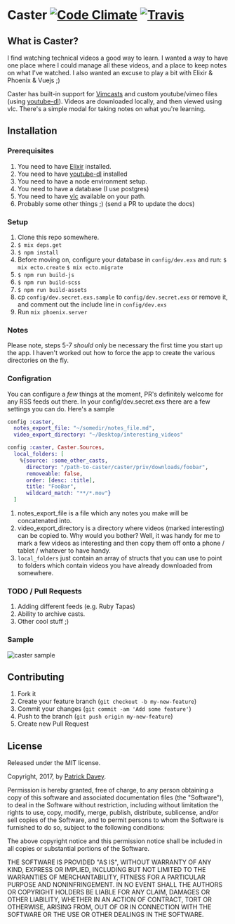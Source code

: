 # Caster [![Code Climate](https://codeclimate.com/github/patrickdavey/caster.png)](https://codeclimate.com/github/patrickdavey/caster) [![Travis](https://api.travis-ci.org/patrickdavey/caster.svg?branch=master)](https://api.travis-ci.org/patrickdavey/caster.svg?branch=master)

## What is Caster?

I find watching technical videos a good way to learn. I wanted a way to have one place where I could manage all these videos, and a place to keep notes on what I've watched. I also wanted an excuse to play a bit with Elixir & Phoenix & Vuejs ;)

Caster has built-in support for [Vimcasts](http://vimcasts.org) and custom youtube/vimeo files (using [youtube-dl](https://rg3.github.io/youtube-dl/)).  Videos are downloaded locally, and then viewed using vlc. There's a simple modal for taking notes on what you're learning.


## Installation

### Prerequisites
1. You need to have [Elixir](http://elixir-lang.org/) installed.
2. You need to have [youtube-dl](https://rg3.github.io/youtube-dl/) installed
3. You need to have a node environment setup.
3. You need to have a database (I use postgres)
3. You need to have [vlc](http://www.videolan.org/index.html) available on your path.
4. Probably some other things ;) (send a PR to update the docs)

### Setup
1. Clone this repo somewhere.
2. `$ mix deps.get`
3. `$ npm install`
4. Before moving on, configure your database in `config/dev.exs` and run:
    `$ mix ecto.create`
    `$ mix ecto.migrate`
5. `$ npm run build-js`
6. `$ npm run build-scss`
7. `$ npm run build-assets`
8. cp `config/dev.secret.exs.sample` to `config/dev.secret.exs` or remove it, and comment out the include line in `config/dev.exs`
9. Run `mix phoenix.server`

### Notes
Please note, steps 5-7 _should_ only be necessary the first time you start up the app. I haven't worked out how to force the app to create the various directories on the fly.

### Configration

You can configure a _few_ things at the moment, PR's definitely welcome for any RSS feeds out there. In your config/dev.secret.exs there are a few settings you can do.  Here's a sample

```elixir
config :caster,
  notes_export_file: "~/somedir/notes_file.md",
  video_export_directory: "~/Desktop/interesting_videos"

config :caster, Caster.Sources,
  local_folders: [
    %{source: :some_other_casts,
      directory: "/path-to-caster/caster/priv/downloads/foobar",
      removeable: false,
      order: [desc: :title],
      title: "FooBar",
      wildcard_match: "**/*.mov"}
  ]
```

1. notes_export_file is a file which any notes you make will be concatenated into.
2. video_export_directory is a directory where videos (marked interesting) can be copied to. Why would you bother? Well, it was handy for me to mark a few videos as interesting and then copy them off onto a phone / tablet / whatever to have handy.
3. `local_folders` just contain an array of structs that you can use to point to folders which contain videos you have already downloaded from somewhere.

### TODO / Pull Requests
1. Adding different feeds (e.g. Ruby Tapas)
2. Ability to archive casts.
3. Other cool stuff ;)

### Sample
![caster sample](https://media.giphy.com/media/xUA7bgP2YXOBomUGD6/giphy.gif)


## Contributing

1. Fork it
2. Create your feature branch (`git checkout -b my-new-feature`)
3. Commit your changes (`git commit -am 'Add some feature'`)
4. Push to the branch (`git push origin my-new-feature`)
5. Create new Pull Request

## License

Released under the MIT license.

Copyright, 2017, by [Patrick Davey](http://blog.psdavey.com).

Permission is hereby granted, free of charge, to any person obtaining a copy
of this software and associated documentation files (the "Software"), to deal
in the Software without restriction, including without limitation the rights
to use, copy, modify, merge, publish, distribute, sublicense, and/or sell
copies of the Software, and to permit persons to whom the Software is
furnished to do so, subject to the following conditions:

The above copyright notice and this permission notice shall be included in
all copies or substantial portions of the Software.

THE SOFTWARE IS PROVIDED "AS IS", WITHOUT WARRANTY OF ANY KIND, EXPRESS OR
IMPLIED, INCLUDING BUT NOT LIMITED TO THE WARRANTIES OF MERCHANTABILITY,
FITNESS FOR A PARTICULAR PURPOSE AND NONINFRINGEMENT. IN NO EVENT SHALL THE
AUTHORS OR COPYRIGHT HOLDERS BE LIABLE FOR ANY CLAIM, DAMAGES OR OTHER
LIABILITY, WHETHER IN AN ACTION OF CONTRACT, TORT OR OTHERWISE, ARISING FROM,
OUT OF OR IN CONNECTION WITH THE SOFTWARE OR THE USE OR OTHER DEALINGS IN
THE SOFTWARE. 
